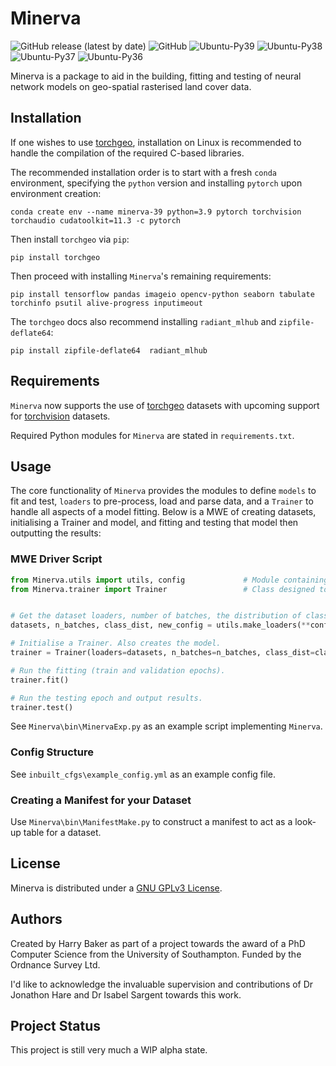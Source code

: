 # Minerva

![GitHub release (latest by date)](https://img.shields.io/github/v/release/Pale-Blue-Dot-97/Minerva) ![GitHub](https://img.shields.io/github/license/Pale-Blue-Dot-97/Minerva) ![Ubuntu-Py39](https://github.com/Pale-Blue-Dot-97/Minerva/actions/workflows/ubuntu_tests_39.yml/badge.svg) ![Ubuntu-Py38](https://github.com/Pale-Blue-Dot-97/Minerva/actions/workflows/ubuntu_tests_38.yml/badge.svg) ![Ubuntu-Py37](https://github.com/Pale-Blue-Dot-97/Minerva/actions/workflows/ubuntu_tests_37.yml/badge.svg) ![Ubuntu-Py36](https://github.com/Pale-Blue-Dot-97/Minerva/actions/workflows/ubuntu_tests_36.yml/badge.svg)

Minerva is a package to aid in the building, fitting and testing of neural network models on geo-spatial
rasterised land cover data.

## Installation

If one wishes to use [torchgeo](https://pypi.org/project/torchgeo/), installation on Linux is recommended to handle the
compilation of the required C-based libraries.

The recommended installation order is to start with a fresh `conda` environment, specifying the `python`
version and installing `pytorch` upon environment creation:

```shell
conda create env --name minerva-39 python=3.9 pytorch torchvision torchaudio cudatoolkit=11.3 -c pytorch
```

Then install `torchgeo` via `pip`:

```shell
pip install torchgeo
```

Then proceed with installing `Minerva`'s remaining requirements:

```shell
pip install tensorflow pandas imageio opencv-python seaborn tabulate torchinfo psutil alive-progress inputimeout
```

The `torchgeo` docs also recommend installing `radiant_mlhub` and `zipfile-deflate64`:

```shell
pip install zipfile-deflate64  radiant_mlhub
```

## Requirements

`Minerva` now supports the use of [torchgeo](https://torchgeo.readthedocs.io/en/latest/)
datasets with upcoming support for [torchvision](https://pytorch.org/vision/stable/index.html) datasets.

Required Python modules for `Minerva` are stated in `requirements.txt`.

## Usage

The core functionality of `Minerva` provides the modules to define `models` to fit and test, `loaders` to pre-process,
load and parse data, and a `Trainer` to handle all aspects of a model fitting. Below is a MWE of creating datasets,
initialising a Trainer and model, and fitting and testing that model then outputting the results:

### MWE Driver Script

```python
from Minerva.utils import utils, config             # Module containing various utility functions.
from Minerva.trainer import Trainer                 # Class designed to handle fitting of model.


# Get the dataset loaders, number of batches, the distribution of classes and an updated config.
datasets, n_batches, class_dist, new_config = utils.make_loaders(**config)

# Initialise a Trainer. Also creates the model.
trainer = Trainer(loaders=datasets, n_batches=n_batches, class_dist=class_dist, **new_config)

# Run the fitting (train and validation epochs).
trainer.fit()

# Run the testing epoch and output results.
trainer.test()
```

See `Minerva\bin\MinervaExp.py` as an example script implementing `Minerva`.

### Config Structure

See `inbuilt_cfgs\example_config.yml` as an example config file.

### Creating a Manifest for your Dataset

Use `Minerva\bin\ManifestMake.py` to construct a manifest to act as a look-up table for a dataset.

## License

Minerva is distributed under a [GNU GPLv3 License](https://choosealicense.com/licenses/gpl-3.0/).

## Authors

Created by Harry Baker as part of a project towards the award of a PhD Computer Science from the
University of Southampton. Funded by the Ordnance Survey Ltd.

I'd like to acknowledge the invaluable supervision and contributions of Dr Jonathon Hare and
Dr Isabel Sargent towards this work.

## Project Status

This project is still very much a WIP alpha state.
